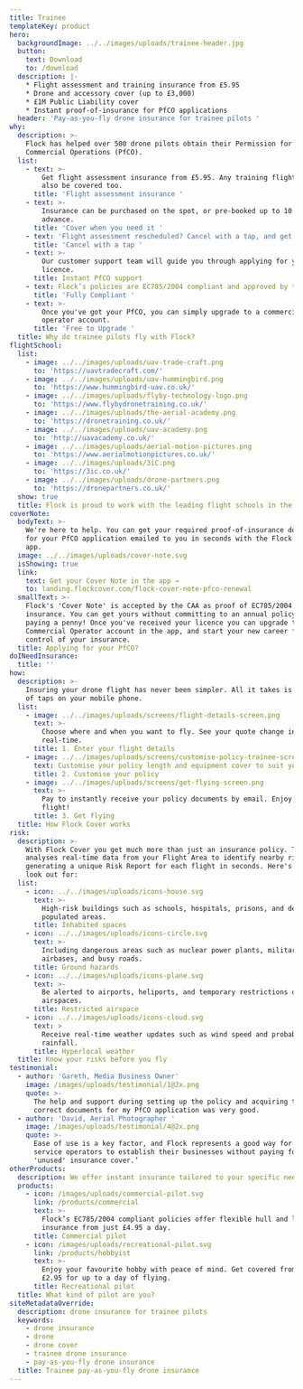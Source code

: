 ```yaml
---
title: Trainee
templateKey: product
hero:
  backgroundImage: ../../images/uploads/trainee-header.jpg
  button:
    text: Download
    to: /download
  description: |-
    * Flight assessment and training insurance from £5.95
    * Drone and accessory cover (up to £3,000)
    * £1M Public Liability cover
    * Instant proof-of-insurance for PfCO applications
  header: 'Pay-as-you-fly drone insurance for trainee pilots '
why:
  description: >-
    Flock has helped over 500 drone pilots obtain their Permission for
    Commercial Operations (PfCO).
  list:
    - text: >-
        Get flight assessment insurance from £5.95. Any training flights can
        also be covered too.
      title: 'Flight assessment insurance '
    - text: >-
        Insurance can be purchased on the spot, or pre-booked up to 10 days in
        advance.
      title: 'Cover when you need it '
    - text: 'Flight assessment rescheduled? Cancel with a tap, and get a full refund.'
      title: 'Cancel with a tap '
    - text: >-
        Our customer support team will guide you through applying for your 
        licence.
      title: Instant PfCO support
    - text: Flock’s policies are EC785/2004 compliant and approved by the CAA.
      title: 'Fully Compliant '
    - text: >-
        Once you've got your PfCO, you can simply upgrade to a commercial
        operator account.
      title: 'Free to Upgrade '
  title: Why do trainee pilots fly with Flock?
flightSchool:
  list:
    - image: ../../images/uploads/uav-trade-craft.png
      to: 'https://uavtradecraft.com/'
    - image: ../../images/uploads/uav-hummingbird.png
      to: 'https://www.hummingbird-uav.co.uk/'
    - image: ../../images/uploads/flyby-technology-logo.png
      to: 'https://www.flybydronetraining.co.uk/'
    - image: ../../images/uploads/the-aerial-academy.png
      to: 'https://dronetraining.co.uk/'
    - image: ../../images/uploads/uav-academy.png
      to: 'http://uavacademy.co.uk/'
    - image: ../../images/uploads/aerial-motion-pictures.png
      to: 'https://www.aerialmotionpictures.co.uk/'
    - image: ../../images/uploads/3iC.png
      to: 'https://3ic.co.uk/'
    - image: ../../images/uploads/drone-partners.png
      to: 'https://dronepartners.co.uk/'
  show: true
  title: Flock is proud to work with the leading flight schools in the UK
coverNote:
  bodyText: >-
    We're here to help. You can get your required proof-of-insurance document
    for your PfCO application emailed to you in seconds with the Flock Cover
    app. 
  image: ../../images/uploads/cover-note.svg
  isShowing: true
  link:
    text: Get your Cover Note in the app →
    to: landing.flockcover.com/flock-cover-note-pfco-renewal
  smallText: >-
    Flock's 'Cover Note' is accepted by the CAA as proof of EC785/2004 compliant
    insurance. You can get yours without committing to an annual policy, or
    paying a penny! Once you've received your licence you can upgrade to a
    Commercial Operator account in the app, and start your new career firmly in
    control of your insurance. 
  title: Applying for your PfCO?
doINeedInsurance:
  title: ''
how:
  description: >-
    Insuring your drone flight has never been simpler. All it takes is a matter
    of taps on your mobile phone.
  list:
    - image: ../../images/uploads/screens/flight-details-screen.png
      text: >-
        Choose where and when you want to fly. See your quote change in
        real-time.
      title: 1. Enter your flight details
    - image: ../../images/uploads/screens/customise-policy-trainee-screen.png
      text: Customise your policy length and equipment cover to suit your needs.
      title: 2. Customise your policy
    - image: ../../images/uploads/screens/get-flying-screen.png
      text: >-
        Pay to instantly receive your policy documents by email. Enjoy the
        flight!
      title: 3. Get flying
  title: How Flock Cover works
risk:
  description: >-
    With Flock Cover you get much more than just an insurance policy. The app
    analyses real-time data from your Flight Area to identify nearby risks;
    generating a unique Risk Report for each flight in seconds. Here's what we
    look out for:
  list:
    - icon: ../../images/uploads/icons-house.svg
      text: >-
        High-risk buildings such as schools, hospitals, prisons, and densely
        populated areas.
      title: Inhabited spaces
    - icon: ../../images/uploads/icons-circle.svg
      text: >-
        Including dangerous areas such as nuclear power plants, military
        airbases, and busy roads.
      title: Ground hazards
    - icon: ../../images/uploads/icons-plane.svg
      text: >-
        Be alerted to airports, heliports, and temporary restrictions of
        airspaces. 
      title: Restricted airspace
    - icon: ../../images/uploads/icons-cloud.svg
      text: >
        Receive real-time weather updates such as wind speed and probability of
        rainfall.  
      title: Hyperlocal weather
  title: Know your risks before you fly
testimonial:
  - author: 'Gareth, Media Business Owner'
    image: /images/uploads/testimonial/1@2x.png
    quote: >-
      The help and support during setting up the policy and acquiring the
      correct documents for my PfCO application was very good.
  - author: 'David, Aerial Photographer '
    image: /images/uploads/testimonial/4@2x.png
    quote: >-
      Ease of use is a key factor, and Flock represents a good way for new UAV
      service operators to establish their businesses without paying for
      'unused' insurance cover.’
otherProducts:
  description: We offer instant insurance tailored to your specific needs.
  products:
    - icon: /images/uploads/commercial-pilot.svg
      link: /products/commercial
      text: >-
        Flock’s EC785/2004 compliant policies offer flexible hull and liability
        insurance from just £4.95 a day.
      title: Commercial pilot
    - icon: /images/uploads/recreational-pilot.svg
      link: /products/hobbyist
      text: >-
        Enjoy your favourite hobby with peace of mind. Get covered from just
        £2.95 for up to a day of flying.
      title: Recreational pilot
  title: What kind of pilot are you?
siteMetadataOverride:
  description: drone insurance for trainee pilots
  keywords:
    - drone insurance
    - drone
    - drone cover
    - trainee drone insurance
    - pay-as-you-fly drone insurance
  title: Trainee pay-as-you-fly drone insurance
---
```



